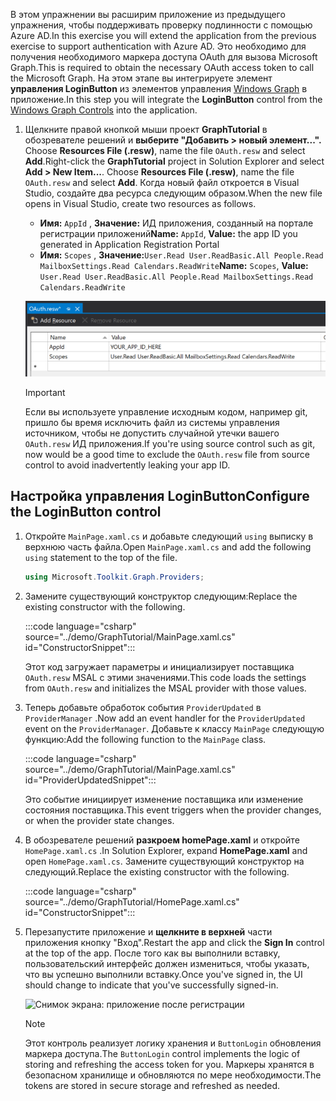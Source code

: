 <!-- markdownlint-disable MD002 MD041 -->

<span data-ttu-id="07d48-101">В этом упражнении вы расширим приложение из предыдущего упражнения, чтобы поддерживать проверку подлинности с помощью Azure AD.</span><span class="sxs-lookup"><span data-stu-id="07d48-101">In this exercise you will extend the application from the previous exercise to support authentication with Azure AD.</span></span> <span data-ttu-id="07d48-102">Это необходимо для получения необходимого маркера доступа OAuth для вызова Microsoft Graph.</span><span class="sxs-lookup"><span data-stu-id="07d48-102">This is required to obtain the necessary OAuth access token to call the Microsoft Graph.</span></span> <span data-ttu-id="07d48-103">На этом этапе вы интегрируете элемент **управления LoginButton** из элементов управления [Windows Graph](https://github.com/windows-toolkit/Graph-Controls) в приложение.</span><span class="sxs-lookup"><span data-stu-id="07d48-103">In this step you will integrate the **LoginButton** control from the [Windows Graph Controls](https://github.com/windows-toolkit/Graph-Controls) into the application.</span></span>

1. <span data-ttu-id="07d48-104">Щелкните правой кнопкой мыши проект **GraphTutorial** в обозревателе решений и **выберите "Добавить > новый элемент...".** Choose **Resources File (.resw)**, name the file `OAuth.resw` and select **Add**.</span><span class="sxs-lookup"><span data-stu-id="07d48-104">Right-click the **GraphTutorial** project in Solution Explorer and select **Add > New Item...**. Choose **Resources File (.resw)**, name the file `OAuth.resw` and select **Add**.</span></span> <span data-ttu-id="07d48-105">Когда новый файл откроется в Visual Studio, создайте два ресурса следующим образом.</span><span class="sxs-lookup"><span data-stu-id="07d48-105">When the new file opens in Visual Studio, create two resources as follows.</span></span>

    - <span data-ttu-id="07d48-106">**Имя:** `AppId` , **Значение:** ИД приложения, созданный на портале регистрации приложений</span><span class="sxs-lookup"><span data-stu-id="07d48-106">**Name:** `AppId`, **Value:** the app ID you generated in Application Registration Portal</span></span>
    - <span data-ttu-id="07d48-107">**Имя:** `Scopes` , **Значение:**`User.Read User.ReadBasic.All People.Read MailboxSettings.Read Calendars.ReadWrite`</span><span class="sxs-lookup"><span data-stu-id="07d48-107">**Name:** `Scopes`, **Value:** `User.Read User.ReadBasic.All People.Read MailboxSettings.Read Calendars.ReadWrite`</span></span>

    ![Снимок экрана: файл OAuth.resw в Visual Studio редакторе](./images/edit-resources-01.png)

    > [!IMPORTANT]
    > <span data-ttu-id="07d48-109">Если вы используете управление исходным кодом, например git, пришло бы время исключить файл из системы управления источником, чтобы не допустить случайной утечки вашего `OAuth.resw` ИД приложения.</span><span class="sxs-lookup"><span data-stu-id="07d48-109">If you're using source control such as git, now would be a good time to exclude the `OAuth.resw` file from source control to avoid inadvertently leaking your app ID.</span></span>

## <a name="configure-the-loginbutton-control"></a><span data-ttu-id="07d48-110">Настройка управления LoginButton</span><span class="sxs-lookup"><span data-stu-id="07d48-110">Configure the LoginButton control</span></span>

1. <span data-ttu-id="07d48-111">Откройте `MainPage.xaml.cs` и добавьте следующий `using` выписку в верхнюю часть файла.</span><span class="sxs-lookup"><span data-stu-id="07d48-111">Open `MainPage.xaml.cs` and add the following `using` statement to the top of the file.</span></span>

    ```csharp
    using Microsoft.Toolkit.Graph.Providers;
    ```

1. <span data-ttu-id="07d48-112">Замените существующий конструктор следующим:</span><span class="sxs-lookup"><span data-stu-id="07d48-112">Replace the existing constructor with the following.</span></span>

    :::code language="csharp" source="../demo/GraphTutorial/MainPage.xaml.cs" id="ConstructorSnippet":::

    <span data-ttu-id="07d48-113">Этот код загружает параметры и инициализирует поставщика `OAuth.resw` MSAL с этими значениями.</span><span class="sxs-lookup"><span data-stu-id="07d48-113">This code loads the settings from `OAuth.resw` and initializes the MSAL provider with those values.</span></span>

1. <span data-ttu-id="07d48-114">Теперь добавьте обработок события `ProviderUpdated` в `ProviderManager` .</span><span class="sxs-lookup"><span data-stu-id="07d48-114">Now add an event handler for the `ProviderUpdated` event on the `ProviderManager`.</span></span> <span data-ttu-id="07d48-115">Добавьте к классу `MainPage` следующую функцию:</span><span class="sxs-lookup"><span data-stu-id="07d48-115">Add the following function to the `MainPage` class.</span></span>

    :::code language="csharp" source="../demo/GraphTutorial/MainPage.xaml.cs" id="ProviderUpdatedSnippet":::

    <span data-ttu-id="07d48-116">Это событие инициирует изменение поставщика или изменение состояния поставщика.</span><span class="sxs-lookup"><span data-stu-id="07d48-116">This event triggers when the provider changes, or when the provider state changes.</span></span>

1. <span data-ttu-id="07d48-117">В обозревателе решений **разкроем homePage.xaml** и откройте `HomePage.xaml.cs` .</span><span class="sxs-lookup"><span data-stu-id="07d48-117">In Solution Explorer, expand **HomePage.xaml** and open `HomePage.xaml.cs`.</span></span> <span data-ttu-id="07d48-118">Замените существующий конструктор на следующий.</span><span class="sxs-lookup"><span data-stu-id="07d48-118">Replace the existing constructor with the following.</span></span>

    :::code language="csharp" source="../demo/GraphTutorial/HomePage.xaml.cs" id="ConstructorSnippet":::

1. <span data-ttu-id="07d48-119">Перезапустите приложение и **щелкните в верхней** части приложения кнопку "Вход".</span><span class="sxs-lookup"><span data-stu-id="07d48-119">Restart the app and click the **Sign In** control at the top of the app.</span></span> <span data-ttu-id="07d48-120">После того как вы выполнили вставку, пользовательский интерфейс должен измениться, чтобы указать, что вы успешно выполнили вставку.</span><span class="sxs-lookup"><span data-stu-id="07d48-120">Once you've signed in, the UI should change to indicate that you've successfully signed-in.</span></span>

    ![Снимок экрана: приложение после регистрации](./images/add-aad-auth-01.png)

    > [!NOTE]
    > <span data-ttu-id="07d48-122">Этот контроль реализует логику хранения и `ButtonLogin` обновления маркера доступа.</span><span class="sxs-lookup"><span data-stu-id="07d48-122">The `ButtonLogin` control implements the logic of storing and refreshing the access token for you.</span></span> <span data-ttu-id="07d48-123">Маркеры хранятся в безопасном хранилище и обновляются по мере необходимости.</span><span class="sxs-lookup"><span data-stu-id="07d48-123">The tokens are stored in secure storage and refreshed as needed.</span></span>
